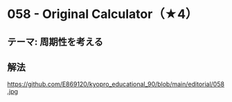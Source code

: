 # 058 - Original Calculator（★4）

## テーマ: 周期性を考える

## 解法

<https://github.com/E869120/kyopro_educational_90/blob/main/editorial/058.jpg>
